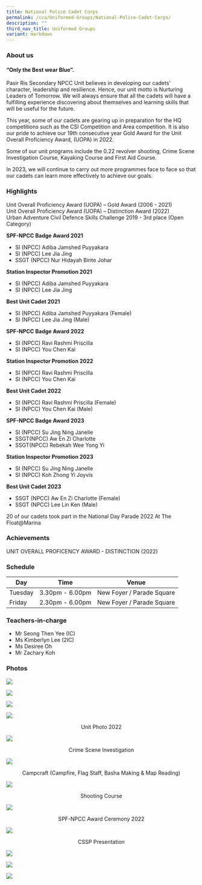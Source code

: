 ```yaml
---
title: National Police Cadet Corps
permalink: /cca/Uniformed-Groups/National-Police-Cadet-Corps/
description: ""
third_nav_title: Uniformed Groups
variant: markdown
---
```

### **About us**

#### **“Only the Best wear Blue”.**

Pasir Ris Secondary NPCC Unit believes in developing our cadets' character, leadership and resilience. Hence, our unit motto is Nurturing Leaders of Tomorrow. We will always ensure that all the cadets will have a fulfilling experience discovering about themselves and learning skills that will be useful for the future. 

This year, some of our cadets are gearing up in preparation for the HQ competitions such as the CSI Competition and Area competition. It is also our pride to achieve our 19th consecutive year Gold Award for the Unit Overall Proficiency Award, (UOPA) in 2022. 

Some of our unit programs include the 0.22 revolver shooting, Crime Scene Investigation Course, Kayaking Course and First Aid Course. 

In 2023, we will continue to carry out more programmes face to face so that our cadets can learn more effectively to achieve our goals.

### **Highlights**

Unit Overall Proficiency Award (UOPA) – Gold Award (2006 - 2021)<br>
Unit Overall Proficiency Award (UOPA) – Distinction Award (2022)<br>
Urban Adventure Civil Defence Skills Challenge 2019 - 3rd place (Open Category) 

**SPF-NPCC Badge Award 2021**
* SI (NPCC) Adiba Jamshed Puyyakara 
* SI (NPCC) Lee Jia Jing 
* SSGT (NPCC) Nur Hidayah Binte Johar 

**Station Inspector Promotion 2021**
* SI (NPCC) Adiba Jamshed Puyyakara 
* SI (NPCC) Lee Jia Jing 

**Best Unit Cadet 2021**
* SI (NPCC) Adiba Jamshed Puyyakara (Female) 
* SI (NPCC) Lee Jia Jing (Male) 

**SPF-NPCC Badge Award 2022**
* SI (NPCC) Ravi Rashmi Priscilla 
* SI (NPCC) You Chen Kai  

**Station Inspector Promotion 2022**
* SI (NPCC) Ravi Rashmi Priscilla 
* SI (NPCC) You Chen Kai 

**Best Unit Cadet 2022**
* SI (NPCC) Ravi Rashmi Priscilla (Female) 
* SI (NPCC) You Chen Kai (Male) 

**SPF-NPCC Badge Award 2023** 
* SI (NPCC) Su Jing Ning Janelle 
* SSGT(NPCC) Aw En Zi Charlotte 
* SSGT(NPCC) Rebekah Wee Yong Yi 

**Station Inspector Promotion 2023**
* SI (NPCC) Su Jing Ning Janelle 
* SI (NPCC) Koh Zhong Yi Joyvis 

**Best Unit Cadet 2023**
* SSGT (NPCC) Aw En Zi Charlotte (Female) 
* SSGT (NPCC) Lee Lin Ken (Male)

20 of our cadets took part in the National Day Parade 2022 At The Float@Marina

### **Achievements**

UNIT OVERALL PROFICENCY AWARD - DISTINCTION (2022)

### **Schedule**

| Day | Time | Venue |
| -------- | -------- | -------- |
| Tuesday | 3.30pm - 6.00pm | New Foyer / Parade Square |
| Friday | 2.30pm - 6.00pm | New Foyer / Parade Square |

### **Teachers-in-charge**

* Mr Seong Then Yee (IC)
* Ms Kimberlyn Lee (2IC)
* Ms Desiree Oh 
* Mr Zachary Koh

### **Photos**

![](/images/CCA/NPCC/npcc%2001.jpg)

![](/images/CCA/NPCC/npcc%2002.jfif)

![](/images/CCA/NPCC/npcc%2003.jfif)

![](/images/UNIT%20PHOTO%202022.jpeg)
<center>Unit Photo 2022</center>

![](/images/NPCC-%20CSI.png)
<center>Crime Scene Investigation</center>

![](/images/NPCC%20-%20Campfire.png)
<center>Campcraft (Campfire, Flag Staff, Basha Making &amp; Map Reading)</center>

![](/images/Shooting.jpeg)
<center>Shooting Course</center>

![](/images/SPF-NPCC%20Award%20Ceremony%202022.jpeg)
<center>SPF-NPCC Award Ceremony 2022</center>

![](/images/cssp.jpeg)
<center>CSSP Presentation</center>

![](/images/NDP%20at%20Platform.jpeg)

![](/images/NDP%20at%20Platform1.jpeg)

![](/images/NDP%20at%20Platform2.jpeg)